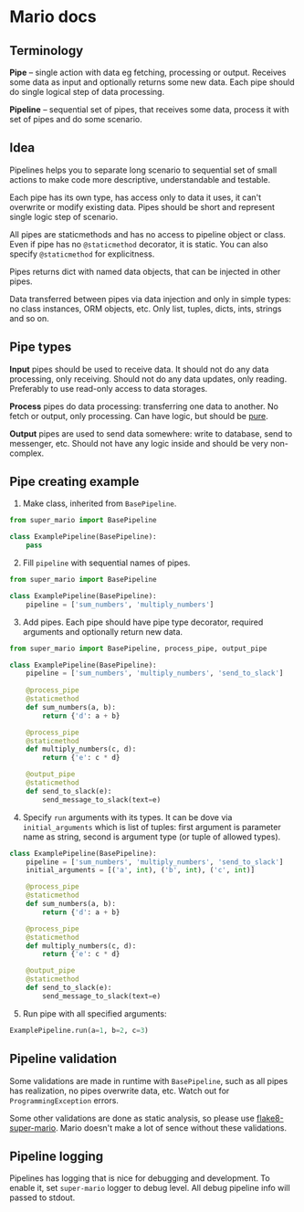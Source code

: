 # Mario docs

## Terminology

**Pipe** – single action with data eg fetching, processing or output.
Receives some data as input and optionally returns some new data.
Each pipe should do single logical step of data processing.

**Pipeline** – sequential set of pipes, that receives some data,
process it with set of pipes and do some scenario.

## Idea

Pipelines helps you to separate long scenario to sequential
set of small actions to make code more descriptive, understandable
and testable.

Each pipe has its own type, has access only to data it uses, it can't 
overwrite or modify existing data. Pipes should be short and represent
single logic step of scenario.

All pipes are staticmethods and has no access to pipeline object or class.
Even if pipe has no `@staticmethod` decorator, it is static.
You can also specify `@staticmethod` for explicitness.

Pipes returns dict with named data objects, that can be injected in
other pipes.

Data transferred between pipes via data injection and only in simple types:
no class instances, ORM objects, etc. Only list, tuples, dicts, ints,
strings and so on.

## Pipe types

**Input** pipes should be used to receive data. It should not do
any data processing, only receiving. Should not do any data updates,
only reading. Preferably to use read-only access to data storages.  

**Process** pipes do data processing: transferring one data to another.
No fetch or output, only processing. Can have logic, but should be
[pure](https://en.wikipedia.org/wiki/Pure_function).

**Output** pipes are used to send data somewhere: write to database,
send to messenger, etc. Should not have any logic inside and should
be very non-complex.

## Pipe creating example

1. Make class, inherited from `BasePipeline`.

```python
from super_mario import BasePipeline

class ExamplePipeline(BasePipeline):
    pass
```

2. Fill `pipeline` with sequential names of pipes.

```python
from super_mario import BasePipeline

class ExamplePipeline(BasePipeline):
    pipeline = ['sum_numbers', 'multiply_numbers']
```

3. Add pipes. Each pipe should have pipe type decorator,
required arguments and optionally return new data.

```python
from super_mario import BasePipeline, process_pipe, output_pipe

class ExamplePipeline(BasePipeline):
    pipeline = ['sum_numbers', 'multiply_numbers', 'send_to_slack']
    
    @process_pipe
    @staticmethod
    def sum_numbers(a, b):
        return {'d': a + b}

    @process_pipe
    @staticmethod
    def multiply_numbers(c, d):
        return {'e': c * d}

    @output_pipe
    @staticmethod
    def send_to_slack(e):
        send_message_to_slack(text=e)

```

4. Specify `run` arguments with its types. It can be dove via `initial_arguments`
which is list of tuples: first argument is parameter name as string,
second is argument type (or tuple of allowed types).

```python
class ExamplePipeline(BasePipeline):
    pipeline = ['sum_numbers', 'multiply_numbers', 'send_to_slack']
    initial_arguments = [('a', int), ('b', int), ('c', int)]

    @process_pipe
    @staticmethod
    def sum_numbers(a, b):
        return {'d': a + b}

    @process_pipe
    @staticmethod
    def multiply_numbers(c, d):
        return {'e': c * d}

    @output_pipe
    @staticmethod
    def send_to_slack(e):
        send_message_to_slack(text=e)

```

5. Run pipe with all specified arguments:

```python
ExamplePipeline.run(a=1, b=2, c=3)
```

## Pipeline validation

Some validations are made in runtime with `BasePipeline`, such as all pipes
has realization, no pipes overwrite data, etc.
Watch out for `ProgrammingException` errors.

Some other validations are done as static analysis,
so please use [flake8-super-mario](https://github.com/Melevir/flake8-super-mario).
Mario doesn't make a lot of sence without these validations.


## Pipeline logging

Pipelines has logging that is nice for debugging and development.
To enable it, set `super-mario` logger to debug level.
All debug pipeline info will passed to stdout.
